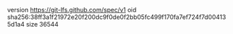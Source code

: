 version https://git-lfs.github.com/spec/v1
oid sha256:38ff3a1f21972e20f200dc9f0de0f2bb05fc499f170fa7ef724f7d004135d1a4
size 36544
